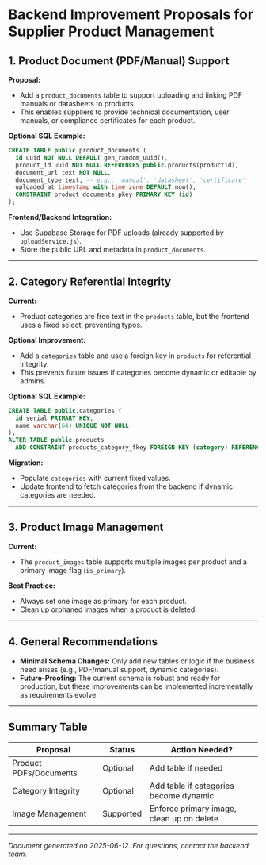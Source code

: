 # Backend Improvement Proposals for Supplier Product Management

## 1. Product Document (PDF/Manual) Support

**Proposal:**
- Add a `product_documents` table to support uploading and linking PDF manuals or datasheets to products.
- This enables suppliers to provide technical documentation, user manuals, or compliance certificates for each product.

**Optional SQL Example:**
```sql
CREATE TABLE public.product_documents (
  id uuid NOT NULL DEFAULT gen_random_uuid(),
  product_id uuid NOT NULL REFERENCES public.products(productid),
  document_url text NOT NULL,
  document_type text, -- e.g., 'manual', 'datasheet', 'certificate'
  uploaded_at timestamp with time zone DEFAULT now(),
  CONSTRAINT product_documents_pkey PRIMARY KEY (id)
);
```

**Frontend/Backend Integration:**
- Use Supabase Storage for PDF uploads (already supported by `uploadService.js`).
- Store the public URL and metadata in `product_documents`.

---

## 2. Category Referential Integrity

**Current:**
- Product categories are free text in the `products` table, but the frontend uses a fixed select, preventing typos.

**Optional Improvement:**
- Add a `categories` table and use a foreign key in `products` for referential integrity.
- This prevents future issues if categories become dynamic or editable by admins.

**Optional SQL Example:**
```sql
CREATE TABLE public.categories (
  id serial PRIMARY KEY,
  name varchar(64) UNIQUE NOT NULL
);
ALTER TABLE public.products
  ADD CONSTRAINT products_category_fkey FOREIGN KEY (category) REFERENCES public.categories(name);
```

**Migration:**
- Populate `categories` with current fixed values.
- Update frontend to fetch categories from the backend if dynamic categories are needed.

---

## 3. Product Image Management

**Current:**
- The `product_images` table supports multiple images per product and a primary image flag (`is_primary`).

**Best Practice:**
- Always set one image as primary for each product.
- Clean up orphaned images when a product is deleted.

---

## 4. General Recommendations

- **Minimal Schema Changes:** Only add new tables or logic if the business need arises (e.g., PDF/manual support, dynamic categories).
- **Future-Proofing:** The current schema is robust and ready for production, but these improvements can be implemented incrementally as requirements evolve.

---

## Summary Table

| Proposal                | Status      | Action Needed? |
|-------------------------|-------------|----------------|
| Product PDFs/Documents  | Optional    | Add table if needed |
| Category Integrity      | Optional    | Add table if categories become dynamic |
| Image Management        | Supported   | Enforce primary image, clean up on delete |

---

*Document generated on 2025-06-12. For questions, contact the backend team.*
